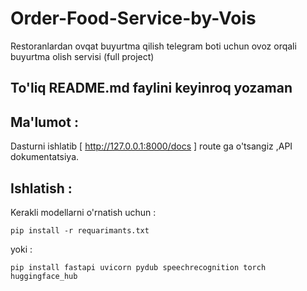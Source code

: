 # Order-Food-Service-by-Vois
Restoranlardan ovqat buyurtma qilish telegram boti uchun ovoz orqali buyurtma olish servisi (full project)

## To'liq README.md faylini keyinroq yozaman
## Ma'lumot :
Dasturni ishlatib [ http://127.0.0.1:8000/docs ] route ga o'tsangiz ,API dokumentatsiya.

## Ishlatish :
Kerakli modellarni o'rnatish uchun :
```
pip install -r requarimants.txt
```
yoki : 

```
pip install fastapi uvicorn pydub speechrecognition torch huggingface_hub
```
